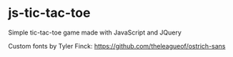 # js-tic-tac-toe
Simple tic-tac-toe game made with JavaScript and JQuery

Custom fonts by Tyler Finck: https://github.com/theleagueof/ostrich-sans
